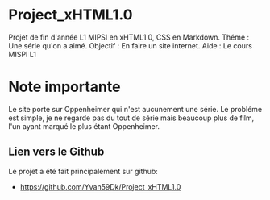 # Project_xHTML1.0
Projet de fin d'année L1 MIPSI en xHTML1.0, CSS en Markdown.
Théme : Une série qu'on a aimé.
Objectif : En faire un site internet.
Aide : Le cours MISPI L1

# Note importante
Le site porte sur Oppenheimer qui n'est aucunement une série. Le probléme est simple, je ne regarde pas du tout de série mais beaucoup plus de film, l'un ayant marqué le plus étant Oppenheimer.

## Lien vers le Github

Le projet a été fait principalement sur github:
- https://github.com/Yvan59Dk/Project_xHTML1.0

